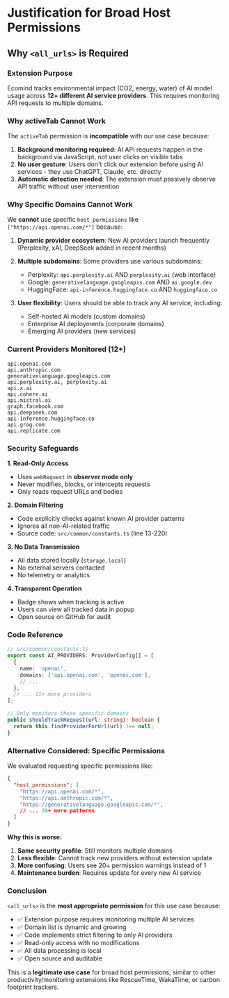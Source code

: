 # Justification for Broad Host Permissions

## Why `<all_urls>` is Required

### Extension Purpose
Ecomind tracks environmental impact (CO2, energy, water) of AI model usage across **12+ different AI service providers**. This requires monitoring API requests to multiple domains.

### Why activeTab Cannot Work
The `activeTab` permission is **incompatible** with our use case because:
1. **Background monitoring required**: AI API requests happen in the background via JavaScript, not user clicks on visible tabs
2. **No user gesture**: Users don't click our extension before using AI services - they use ChatGPT, Claude, etc. directly
3. **Automatic detection needed**: The extension must passively observe API traffic without user intervention

### Why Specific Domains Cannot Work
We **cannot** use specific `host_permissions` like `["https://api.openai.com/*"]` because:

1. **Dynamic provider ecosystem**: New AI providers launch frequently (Perplexity, xAI, DeepSeek added in recent months)
2. **Multiple subdomains**: Some providers use various subdomains:
   - Perplexity: `api.perplexity.ai` AND `perplexity.ai` (web interface)
   - Google: `generativelanguage.googleapis.com` AND `ai.google.dev`
   - HuggingFace: `api-inference.huggingface.co` AND `huggingface.co`

3. **User flexibility**: Users should be able to track any AI service, including:
   - Self-hosted AI models (custom domains)
   - Enterprise AI deployments (corporate domains)
   - Emerging AI providers (new services)

### Current Providers Monitored (12+)
```
api.openai.com
api.anthropic.com
generativelanguage.googleapis.com
api.perplexity.ai, perplexity.ai
api.x.ai
api.cohere.ai
api.mistral.ai
graph.facebook.com
api.deepseek.com
api-inference.huggingface.co
api.groq.com
api.replicate.com
```

### Security Safeguards

**1. Read-Only Access**
- Uses `webRequest` in **observer mode only**
- Never modifies, blocks, or intercepts requests
- Only reads request URLs and bodies

**2. Domain Filtering**
- Code explicitly checks against known AI provider patterns
- Ignores all non-AI-related traffic
- Source code: `src/common/constants.ts` (line 13-220)

**3. No Data Transmission**
- All data stored locally (`storage.local`)
- No external servers contacted
- No telemetry or analytics

**4. Transparent Operation**
- Badge shows when tracking is active
- Users can view all tracked data in popup
- Open source on GitHub for audit

### Code Reference
```typescript
// src/common/constants.ts
export const AI_PROVIDERS: ProviderConfig[] = [
  {
    name: 'openai',
    domains: ['api.openai.com', 'openai.com'],
    // ...
  },
  // ... 11+ more providers
];

// Only monitors these specific domains
public shouldTrackRequest(url: string): boolean {
  return this.findProviderForUrl(url) !== null;
}
```

### Alternative Considered: Specific Permissions
We evaluated requesting specific permissions like:
```json
{
  "host_permissions": [
    "https://api.openai.com/*",
    "https://api.anthropic.com/*",
    "https://generativelanguage.googleapis.com/*",
    // ... 20+ more patterns
  ]
}
```

**Why this is worse:**
1. **Same security profile**: Still monitors multiple domains
2. **Less flexible**: Cannot track new providers without extension update
3. **More confusing**: Users see 20+ permission warnings instead of 1
4. **Maintenance burden**: Requires update for every new AI service

### Conclusion
`<all_urls>` is the **most appropriate permission** for this use case because:
- ✅ Extension purpose requires monitoring multiple AI services
- ✅ Domain list is dynamic and growing
- ✅ Code implements strict filtering to only AI providers
- ✅ Read-only access with no modifications
- ✅ All data processing is local
- ✅ Open source and auditable

This is a **legitimate use case** for broad host permissions, similar to other productivity/monitoring extensions like RescueTime, WakaTime, or carbon footprint trackers.
